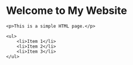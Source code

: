 <h1>Welcome to My Website</h1>
    
    <p>This is a simple HTML page.</p>
    
    <ul>
        <li>Item 1</li>
        <li>Item 2</li>
        <li>Item 3</li>
    </ul>
